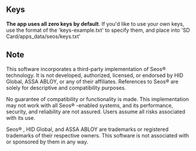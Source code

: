 ## Keys

**The app uses all zero keys by default**. If you'd like to use your own keys, use the format of the 'keys-example.txt' to specify them, and place into 'SD Card/apps_data/seos/keys.txt'

## Note

This software incorporates a third-party implementation of Seos®️  technology. It is not developed, authorized, licensed, or endorsed by HID Global, ASSA ABLOY, or any of their affiliates. References to Seos®️  are solely for descriptive and compatibility purposes.

No guarantee of compatibility or functionality is made. This implementation may not work with all Seos®️ -enabled systems, and its performance, security, and reliability are not assured. Users assume all risks associated with its use.

Seos®️ , HID Global, and ASSA ABLOY are trademarks or registered trademarks of their respective owners. This software is not associated with or sponsored by them in any way.
